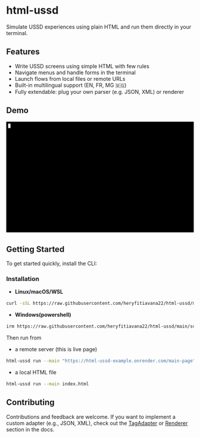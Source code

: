 # html-ussd

Simulate USSD experiences using plain HTML and run them directly in your terminal.

## Features

- Write USSD screens using simple HTML with few rules
- Navigate menus and handle forms in the terminal
- Launch flows from local files or remote URLs
- Built-in multilingual support (EN, FR, MG 🇲🇬)
- Fully extendable: plug your own parser (e.g. JSON, XML) or renderer

## Demo

![Demo](./docs/demo.gif)

## Getting Started

To get started quickly, install the CLI:

### Installation

- **Linux/macOS/WSL**

```bash
curl -sSL https://raw.githubusercontent.com/heryfitiavana22/html-ussd/main/scripts/install.sh | bash
```

- **Windows(powershell)**

```bash
irm https://raw.githubusercontent.com/heryfitiavana22/html-ussd/main/scripts/install.bat | iex
```

Then run from

- a remote server (this is live page)

```bash
html-ussd run --main "https://html-ussd-example.onrender.com/main-page"
```

- a local HTML file

```bash
html-ussd run --main index.html
```

## Contributing

Contributions and feedback are welcome.
If you want to implement a custom adapter (e.g., JSON, XML), check out the [TagAdapter](https://heryfitiavana22.github.io/html-ussd/supporting-custom-input-formats.html) or [Renderer](https://heryfitiavana22.github.io/html-ussd/custom-renderer.html) section in the docs.
